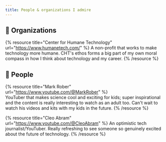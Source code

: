 ```yaml
---
title: People & organizations I admire
---
```


## 👥 Organizations

{% resource title="Center for Humane Technology" url="https://www.humanetech.com/" %}
A non-profit that works to make technology more humane. CHT's ethos forms a big part of my own moral compass in how I think about technology and my career.
{% /resource %}

## 👤 People

{% resource title="Mark Rober" url="https://www.youtube.com/@MarkRober" %}  
YouTuber that makes science cool and exciting for kids; super inspirational and the content is really interesting to watch as an adult too. Can't wait to watch his videos and kits with my kids in the future.
{% /resource %}

{% resource title="Cleo Abram" url="https://www.youtube.com/@CleoAbram" %}
An optimistic tech journalist/YouTuber. Really refreshing to see someone so genuinely excited about the future of technology.
{% /resource %}
